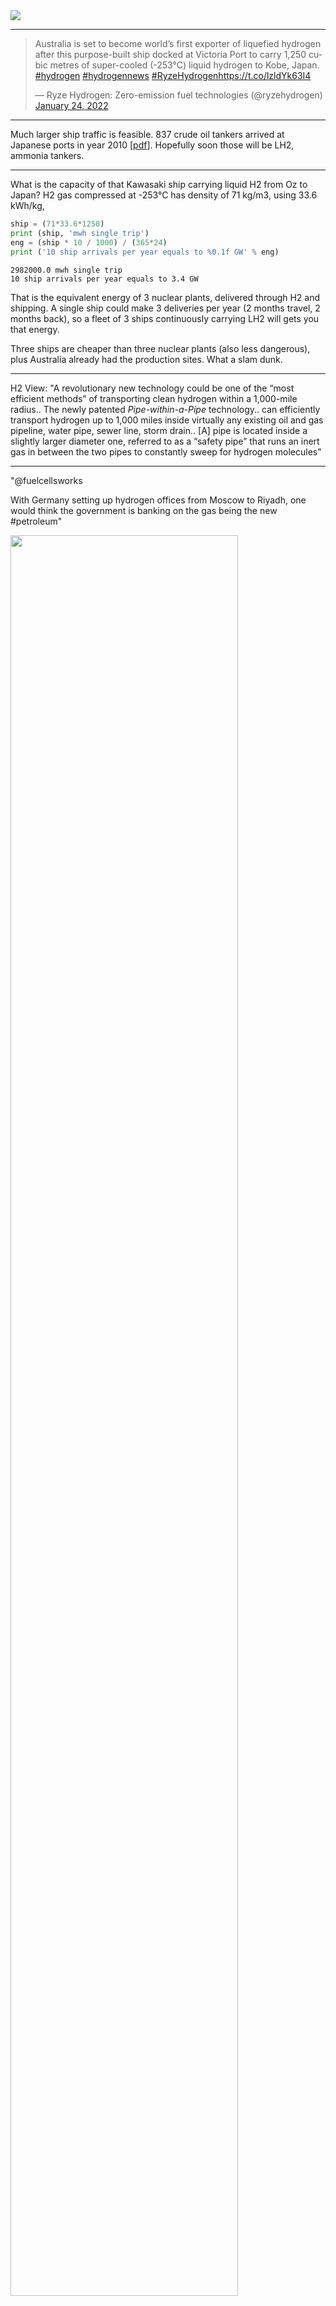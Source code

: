 <img src="https://drive.google.com/uc?export=view&id=1B2wf9R7AMH1d7Vw6e2mucLbIQ5NSjir7"/>

---

<blockquote class="twitter-tweet"><p lang="en" dir="ltr">Australia is set to become world’s first exporter of liquefied hydrogen after this purpose-built ship docked at Victoria Port to carry 1,250 cubic metres of super-cooled (-253°C) liquid hydrogen to Kobe, Japan. <a href="https://twitter.com/hashtag/hydrogen?src=hash&amp;ref_src=twsrc%5Etfw">#hydrogen</a> <a href="https://twitter.com/hashtag/hydrogennews?src=hash&amp;ref_src=twsrc%5Etfw">#hydrogennews</a> <a href="https://twitter.com/hashtag/RyzeHydrogen?src=hash&amp;ref_src=twsrc%5Etfw">#RyzeHydrogen</a><a href="https://t.co/lzldYk63I4">https://t.co/lzldYk63I4</a></p>&mdash; Ryze Hydrogen: Zero-emission fuel technologies (@ryzehydrogen) <a href="https://twitter.com/ryzehydrogen/status/1485502618575282178?ref_src=twsrc%5Etfw">January 24, 2022</a></blockquote> <script async src="https://platform.twitter.com/widgets.js" charset="utf-8"></script>

---

Much larger ship traffic is feasible. 837 crude oil tankers arrived at
Japanese ports in year 2010 [[pdf](https://iea.blob.core.windows.net/assets/00cf6755-2976-4cd8-be5d-1c27b13d7df3/2013_OSS_Japan.pdf)].
Hopefully soon those will be LH2, ammonia tankers.

---

What is the capacity of that Kawasaki ship carrying liquid H2 from Oz
to Japan? H2 gas compressed at -253°C has density of 71 kg/m3, using
33.6 kWh/kg,

```python
ship = (71*33.6*1250)
print (ship, 'mwh single trip')
eng = (ship * 10 / 1000) / (365*24)
print ('10 ship arrivals per year equals to %0.1f GW' % eng)
```

```text
2982000.0 mwh single trip
10 ship arrivals per year equals to 3.4 GW
```

That is the equivalent energy of 3 nuclear plants, delivered through
H2 and shipping. A single ship could make 3 deliveries per year (2
months travel, 2 months back), so a fleet of 3 ships continuously
carrying LH2 will gets you that energy.

Three ships are cheaper than three nuclear plants (also less
dangerous), plus Australia already had the production sites. What a
slam dunk.

---

H2 View: "A revolutionary new technology could be one of the “most
efficient methods” of transporting clean hydrogen within a 1,000-mile
radius..  The newly patented *Pipe-within-a-Pipe* technology.. can
efficiently transport hydrogen up to 1,000 miles inside virtually any
existing oil and gas pipeline, water pipe, sewer line, storm
drain.. [A] pipe is located inside a slightly larger diameter one,
referred to as a “safety pipe” that runs an inert gas in between the
two pipes to constantly sweep for hydrogen molecules"

---

"@fuelcellsworks

With Germany setting up hydrogen offices from Moscow to Riyadh, one
would think the government is banking on the gas being the new
\#petroleum"

<img width="85%" src="https://pbs.twimg.com/media/FKm4pe3WYAMkl-v?format=png&name=small"/>

[[-]](https://bit.ly/3AV1kvm)

---

H2 View: "Hydrogen refuelling network to be developed in the US by
Daimler Truck, NextEra, LLC, and BlackRock"

---

H2 View: "India has started blending hydrogen into a City Gas
Distribution (CGD) network as the nation begins to ramp up hydrogen
adoption and accelerate its decarbonisation efforts"

---

H2 View: "France to gain hydrogen-powered regional aircraft as part of
new agreement"

---

German Greens are fine with all colors. Skeptics shld
take notice.

DW: "Green is the color denoting the most environmentally friendly
hydrogen because it's made with renewable energies through
electrolysis and entirely free of CO2 emissions. Furthermore, there is
"blue hydrogen," which is derived from fossil gas but considered low
carbon because it uses carbon capture and storage (CCS) technology to
bury the related CO2 emissions underground. And finally, there's
"turquoise hydrogen," which is manufactured using natural gas
pyrolysis, a process that creates solid carbon as a byproduct instead
of CO2.

Like Germany's liberals, the European Commission has acknowledged all
four types of hydrogen are important for achieving carbon neutrality,
saying fossil-based H2 with carbon storage is a crucial stepping stone
in growing the hydrogen market in its early stages"

---

Another color.

H2 View: "[Ekona's 'turquise H2' tech] uses heat recovery and
combustion to generate the heat energy and high temperatures that are
required to drive the methane splitting reaction. In addition to this,
the platform is low-cost, scalable, and can be flexibly sited wherever
natural gas infrastructure exists."

---

Green fuels can handle both long and short distances. For TCO and econ
reasons it will be adopted at the exclusion of the rest. Why bother
with two seperate tech when u can do with one? This is Betamax over
VHS territory. Tech adoption does not do participation trophies.

"Batteries can do the short distances, green hydrogen can do the long distances"

---

But of course it's good to fix shipping as well as everything else. 

"Shipping..  [is responsible for 1.7% of] emissions.. This includes
both passenger and freight maritime trips."

[[-]](https://ourworldindata.org/emissions-by-sector)

---

H2 View: "A major breakthrough in the hydrogen fuel cell industry has
been achieved with Chart Industries and Ballard Power Systems
successfully testing a fuel cell powered by liquid hydrogen... With
this, using liquid hydrogen could allow for up to double the range
without space claim and payload impacts, and simplified fuelling
infrastructure for heavy-duty mobility applications such as class-8
trucks, buses, rail, and marine"

---

Likes H2 doesn't like crypto. 👍

"Forrest, ... chairman of Fortescue Metals Group, said he was taking
the action to stop people losing money to clickbait advertising scams,
such as ones using his image to promote cryptocurrency schemes [and is
suing Meta]"

---

"World’s largest green hydrogen project, with 150MW electrolyser,
brought on line in China"

---

Offshore production is dangerous. The ship/offshore setup is weird,
processing is on the ship? Then the ship sinks. Let's not have any
fossil on any ships. No fossil on any transport. No offshore. No
fracking. No flaring. Green fuels only.

Yahoo! News: "Two-million-barrel oil tanker 'explodes' off Nigeria's
coast.. The Trinity Spirit is a type of ship used by the offshore oil
and gas industry for the production and processing and storage of
oil. These models have a similar function to larger oil rigs"

---

Apparently a pipeline broke.. This is what happens when u transport
fossil! 

Al Jazeera: "Some 6,300 barrels of oil leaked into a natural reserve
in Ecuador in a protected area of the Amazon"

---

Maybe a [parallel to econ](2022/01/particles-and-ai.md#econ) will help

"I still dont get the comment on the particle / formula distinction"

---

Trick for pickled vegs; sometimes mfkers overdo the vinegar, or lemon
in the preserving liquid, so drain, poke some holes on vegs with fork,
then put fresh water in its place. The liq inside veg will seep out
back to the water, overall same flavor but lighter.

---

New scifi show in the works? *The Ark*? Some Stargate names are attached to the
project apparently. Bring it on!

---

I hear the latest install has gone overboard on overcuck

"@sargentali

As much as I love that Paris is Big’s final resting place, I feel
obligated to point out that scattering ashes into the Seine is
illegal. Sorry Carrie '\#andjustlikethat I got a €15,000 fine…'"

---

*Firefly* reboot on Disney Plus? Great.

And.. don't f--k it up

---

Hamilton Bohannon - The Pimp Walk \#music

[[-]](https://youtu.be/IA__y-YEBhE)

---

Is the great theme music era over? Magnum PI, Hawaii 5-O. That was
some great theme music..

Doo Doo Doo Doo Doo DOOOO... Doo Doo Do-dee dooooooo ♪♬

---

😂 😂 

\#internetOfShit

[[-]](https://twitter.com/isislovecruft/status/1487947074901463040)

---

He was fired from CNN yes, for being anti-semitic or something.. which
can mean anything these days

---

Marc Lamont Hill is good on Al Jazeera. He asked tough q to an
official on vax patents and gov funding - that guy was sweatin'

---

Didn't Renzi try a constitution change once, was it around this issue?
If yes, someone should pick that up again. Actually just do the
change, ask ppl later if they liked it.

---

Let people chose reps, fine.. I am against asking them on policies.

---

Italian parliament cld switch to a ranked-choice voting, that way
someone is chosen for Prez for sure.

Or let people elect the President direct, like Renzi said...

---

People say many things; I am sure things are changing, but culture
codes change very slowly..

"But Brits say class is not an issue anymore"

---

UK's culture code for itself is CLASS (whereas in US it is DREAM)..A
lot of issues are probably perceived through the prism of
class... Parties made PM look high-society, posh, although BJ himself
doesn't come across that way. 

"Partygate paradox: Why are Brits so obsessed with Boris Johnson's parties?"

---

Gina Raimondo is on the globalizer camp according to reports. Wiki
says her father lost his job to outsourcing (China) back in the day.

---

Alfred Nobel never wanted an econ prize, his relatives say [kill it](2018/05/faux-nobel.md)
today. Rabid speculators like Sholes won it before, 1997, a year before his
hedge fund would crash using his "Nobel level" techniques, causing bunch
of collateral damage around it. 

---

Much remains to do in econ. Until some natural sciences level stuff is
achieved, the Nobel Prize for econ needs to be canceled. 

---

Real potential GDP, in FRED `GDPPOT` is being tracked. Cool.. For
ppl who like to play with such variables there is a wealth of data out
there.

---

According to Fed's Fred covid recession only lasted for two months,
Feb 2020 - Apr 2020. Seems short.

---

## For Members

[Link](https://thirdwave-members.herokuapp.com)

## Reference

[Nations and Nationalism, Culture, Narratives](/2013/02/nations-and-nationalism.md)

[The Fundamentals of Industrial Ideologies](/2011/04/fundamentals-of-industrial-ideologies.md)

[Education, Workplace](2017/09/education-workplace.md)

[Patents](/2018/09/patents.md)

[Democracy, Parties](/2016/11/democracy.md)

[Economy](/2018/05/economy.md)

[Globalization](/2018/09/globalization.md)

[Rome, The First Wave, Religion](/2017/12/rome.md)

[Human Nature & Health](/2020/07/human-nature.md)

[Climate Change](/2018/12/climate.md)

[Reports](/2019/05/reports.md)

[The Middle East](/2019/07/middleeast.md)

[TR](../tr)

## Browse

[By Year](years.md)

[Search](search.html)

[Tweet Archive](/tweets/README.md)



